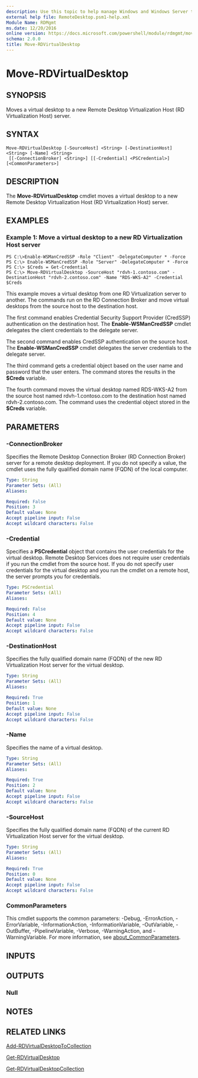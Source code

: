 ```yaml
---
description: Use this topic to help manage Windows and Windows Server technologies with Windows PowerShell.
external help file: RemoteDesktop.psm1-help.xml
Module Name: RDMgmt
ms.date: 12/20/2016
online version: https://docs.microsoft.com/powershell/module/rdmgmt/move-rdvirtualdesktop?view=windowsserver2019-ps&wt.mc_id=ps-gethelp
schema: 2.0.0
title: Move-RDVirtualDesktop
---
```


# Move-RDVirtualDesktop

## SYNOPSIS
Moves a virtual desktop to a new Remote Desktop Virtualization Host (RD Virtualization Host) server.

## SYNTAX

```
Move-RDVirtualDesktop [-SourceHost] <String> [-DestinationHost] <String> [-Name] <String>
 [[-ConnectionBroker] <String>] [[-Credential] <PSCredential>] [<CommonParameters>]
```

## DESCRIPTION
The **Move-RDVirtualDesktop** cmdlet moves a virtual desktop to a new Remote Desktop Virtualization Host (RD Virtualization Host) server.

## EXAMPLES

### Example 1: Move a virtual desktop to a new RD Virtualization Host server
```
PS C:\>Enable-WSManCredSSP -Role "Client" -DelegateComputer * -Force
PS C:\> Enable-WSManCredSSP -Role "Server" -DelegateComputer * -Force
PS C:\> $Creds = Get-Credential
PS C:\> Move-RDVirtualDesktop -SourceHost "rdvh-1.contoso.com" -DestinationHost "rdvh-2.contoso.com" -Name "RDS-WKS-A2" -Credential $Creds
```

This example moves a virtual desktop from one RD Virtualization server to another.
The commands run on the RD Connection Broker and move virtual desktops from the source host to the destination host.

The first command enables Credential Security Support Provider (CredSSP) authentication on the destination host.
The **Enable-WSManCredSSP** cmdlet delegates the client credentials to the delegate server.

The second command enables CredSSP authentication on the source host.
The **Enable-WSManCredSSP** cmdlet delegates the server credentials to the delegate server.

The third command gets a credential object based on the user name and password that the user enters.
The command stores the results in the **$Creds** variable.

The fourth command moves the virtual desktop named RDS-WKS-A2 from the source host named rdvh-1.contoso.com to the destination host named rdvh-2.contoso.com.
The command uses the credential object stored in the **$Creds** variable.

## PARAMETERS

### -ConnectionBroker
Specifies the Remote Desktop Connection Broker (RD Connection Broker) server for a remote desktop deployment.
If you do not specify a value, the cmdlet uses the fully qualified domain name (FQDN) of the local computer.

```yaml
Type: String
Parameter Sets: (All)
Aliases:

Required: False
Position: 3
Default value: None
Accept pipeline input: False
Accept wildcard characters: False
```

### -Credential
Specifies a **PSCredential** object that contains the user credentials for the virtual desktop.
Remote Desktop Services does not require user credentials if you run the cmdlet from the source host.
If you do not specify user credentials for the virtual desktop and you run the cmdlet on a remote host, the server prompts you for credentials.

```yaml
Type: PSCredential
Parameter Sets: (All)
Aliases:

Required: False
Position: 4
Default value: None
Accept pipeline input: False
Accept wildcard characters: False
```

### -DestinationHost
Specifies the fully qualified domain name (FQDN) of the new RD Virtualization Host server for the virtual desktop.

```yaml
Type: String
Parameter Sets: (All)
Aliases:

Required: True
Position: 1
Default value: None
Accept pipeline input: False
Accept wildcard characters: False
```

### -Name
Specifies the name of a virtual desktop.

```yaml
Type: String
Parameter Sets: (All)
Aliases:

Required: True
Position: 2
Default value: None
Accept pipeline input: False
Accept wildcard characters: False
```

### -SourceHost
Specifies the fully qualified domain name (FQDN) of the current RD Virtualization Host server for the virtual desktop.

```yaml
Type: String
Parameter Sets: (All)
Aliases:

Required: True
Position: 0
Default value: None
Accept pipeline input: False
Accept wildcard characters: False
```

### CommonParameters
This cmdlet supports the common parameters: -Debug, -ErrorAction, -ErrorVariable, -InformationAction, -InformationVariable, -OutVariable, -OutBuffer, -PipelineVariable, -Verbose, -WarningAction, and -WarningVariable. For more information, see [about_CommonParameters](https://go.microsoft.com/fwlink/?LinkID=113216).

## INPUTS

## OUTPUTS

### Null

## NOTES

## RELATED LINKS

[Add-RDVirtualDesktopToCollection](./Add-RDVirtualDesktopToCollection.md)

[Get-RDVirtualDesktop](./Get-RDVirtualDesktop.md)

[Get-RDVirtualDesktopCollection](./Get-RDVirtualDesktopCollection.md)

